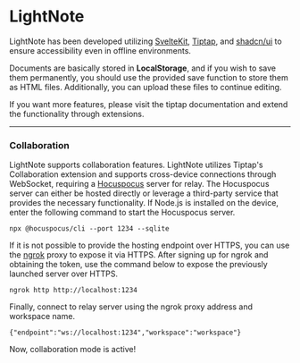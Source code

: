  LightNote
=========

LightNote has been developed utilizing [SvelteKit](https://kit.svelte.dev), [Tiptap](https://tiptap.dev), and [shadcn/ui](https://ui.shadcn.com/) to ensure accessibility even in offline environments.

Documents are basically stored in **LocalStorage**, and if you wish to save them permanently, you should use the provided save function to store them as HTML files. Additionally, you can upload these files to continue editing.

If you want more features, please visit the tiptap documentation and extend the functionality through extensions.

* * *

### Collaboration

LightNote supports collaboration features. LightNote utilizes Tiptap's Collaboration extension and supports cross-device connections through WebSocket, requiring a [Hocuspocus](https://tiptap.dev/docs/hocuspocus/introduction) server for relay. The Hocuspocus server can either be hosted directly or leverage a third-party service that provides the necessary functionality. If Node.js is installed on the device, enter the following command to start the Hocuspocus server.

    npx @hocuspocus/cli --port 1234 --sqlite

If it is not possible to provide the hosting endpoint over HTTPS, you can use the [ngrok](https://ngrok.com) proxy to expose it via HTTPS. After signing up for ngrok and obtaining the token, use the command below to expose the previously launched server over HTTPS.

    ngrok http http://localhost:1234

Finally, connect to relay server using the ngrok proxy address and workspace name.

    {"endpoint":"ws://localhost:1234","workspace":"workspace"}

Now, collaboration mode is active!
